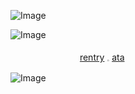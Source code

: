 

![Image](https://github.com/user-attachments/assets/3981062b-afae-4379-91ec-cbc2fadaeeb4)

![Image](https://github.com/user-attachments/assets/6b9907e7-967c-4410-a6c4-2720fb570bcc)

ㅤㅤㅤㅤ ㅤ  ㅤㅤㅤ[rentry](https://rentry.co/toonpickles) 𓈒 [ata](https://alfredalfer.atabook.org/)

![Image](https://github.com/user-attachments/assets/87772a11-2f3a-4a0a-9359-35f534978fe3)


<!--
**AlphieAlfer/AlphieAlfer** is a ✨ _special_ ✨ repository because its `README.md` (this file) appears on your GitHub profile.

Here are some ideas to get you started:

- 🔭 I’m currently working on ...
- 🌱 I’m currently learning ...
- 👯 I’m looking to collaborate on ...
- 🤔 I’m looking for help with ...
- 💬 Ask me about ...
- 📫 How to reach me: ...
- 😄 Pronouns: ...
- ⚡ Fun fact: ...
-->
